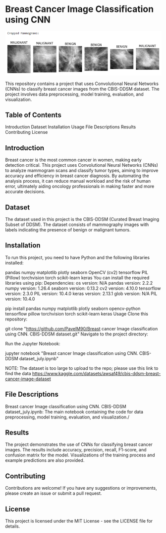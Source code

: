 # Breast Cancer Image Classification using CNN
![Example of cancer](images/example-image.PNG)

This repository contains a project that uses Convolutional Neural Networks (CNNs) to classify breast cancer images from the CBIS-DDSM dataset. 
The project involves data preprocessing, model training, evaluation, and visualization.

## Table of Contents

Introduction
Dataset
Installation
Usage
File Descriptions
Results
Contributing
License

## Introduction
Breast cancer is the most common cancer in women, making early detection critical. This project uses Convolutional Neural Networks (CNNs) to analyze mammogram scans and classify tumor types, aiming to improve accuracy and efficiency in breast cancer diagnosis. 
By automating the analysis process, it can reduce manual workload and the risk of human error, ultimately aiding oncology professionals in making faster and more accurate decisions.

## Dataset
The dataset used in this project is the CBIS-DDSM (Curated Breast Imaging Subset of DDSM). The dataset consists of mammography images with labels indicating the presence of benign or malignant tumors.

## Installation
To run this project, you need to have Python and the following libraries installed:

pandas
numpy
matplotlib
plotly
seaborn
OpenCV (cv2)
tensorflow
PIL (Pillow)
torchvision
torch
scikit-learn
keras
You can install the required libraries using pip:
Dependencies:
  os version: N/A
  pandas version: 2.2.2
  numpy version: 1.26.4
  seaborn version: 0.13.2
  cv2 version: 4.10.0
  tensorflow version: 2.3.0
  PIL version: 10.4.0
  keras version: 2.13.1
  glob version: N/A
  PIL version: 10.4.0

pip install pandas numpy matplotlib plotly seaborn opencv-python tensorflow pillow torchvision torch scikit-learn keras
Usage
Clone this repository:

git clone "https://github.com/PavelM90/Breast cancer Image classification using CNN. CBIS-DDSM dataset.git"
Navigate to the project directory:


Run the Jupyter Notebook:

jupyter notebook "Breast cancer Image classification using CNN. CBIS-DDSM dataset_july.ipynb"

NOTE: The dataset is too large to upload to the repo; please use this link to find the data  https://www.kaggle.com/datasets/awsaf49/cbis-ddsm-breast-cancer-image-dataset

## File Descriptions
Breast cancer Image classification using CNN. CBIS-DDSM dataset_july.ipynb: The main notebook containing the code for data preprocessing, model training, evaluation, and visualization./

## Results
The project demonstrates the use of CNNs for classifying breast cancer images. The results include accuracy, precision, recall, F1-score, and confusion matrix for the model. Visualizations of the training process and example predictions are also provided.

## Contributing
Contributions are welcome! If you have any suggestions or improvements, please create an issue or submit a pull request.

## License
This project is licensed under the MIT License - see the LICENSE file for details.
